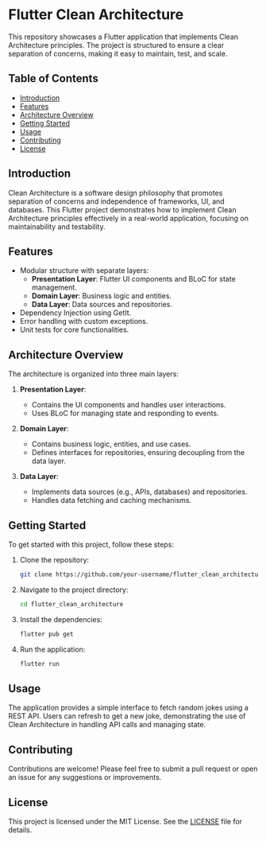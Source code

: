 # Flutter Clean Architecture

This repository showcases a Flutter application that implements Clean Architecture principles. The project is structured to ensure a clear separation of concerns, making it easy to maintain, test, and scale.

## Table of Contents

- [Introduction](#introduction)
- [Features](#features)
- [Architecture Overview](#architecture-overview)
- [Getting Started](#getting-started)
- [Usage](#usage)
- [Contributing](#contributing)
- [License](#license)

## Introduction

Clean Architecture is a software design philosophy that promotes separation of concerns and independence of frameworks, UI, and databases. This Flutter project demonstrates how to implement Clean Architecture principles effectively in a real-world application, focusing on maintainability and testability.

## Features

- Modular structure with separate layers:
  - **Presentation Layer**: Flutter UI components and BLoC for state management.
  - **Domain Layer**: Business logic and entities.
  - **Data Layer**: Data sources and repositories.
- Dependency Injection using GetIt.
- Error handling with custom exceptions.
- Unit tests for core functionalities.

## Architecture Overview

The architecture is organized into three main layers:

1. **Presentation Layer**: 
   - Contains the UI components and handles user interactions.
   - Uses BLoC for managing state and responding to events.

2. **Domain Layer**:
   - Contains business logic, entities, and use cases.
   - Defines interfaces for repositories, ensuring decoupling from the data layer.

3. **Data Layer**:
   - Implements data sources (e.g., APIs, databases) and repositories.
   - Handles data fetching and caching mechanisms.

## Getting Started

To get started with this project, follow these steps:

1. Clone the repository:
   ```bash
   git clone https://github.com/your-username/flutter_clean_architecture.git
   ```
   
2. Navigate to the project directory:
   ```bash
   cd flutter_clean_architecture
   ```

3. Install the dependencies:
   ```bash
   flutter pub get
   ```

4. Run the application:
   ```bash
   flutter run
   ```

## Usage

The application provides a simple interface to fetch random jokes using a REST API. Users can refresh to get a new joke, demonstrating the use of Clean Architecture in handling API calls and managing state.

## Contributing

Contributions are welcome! Please feel free to submit a pull request or open an issue for any suggestions or improvements.

## License

This project is licensed under the MIT License. See the [LICENSE](LICENSE) file for details.
